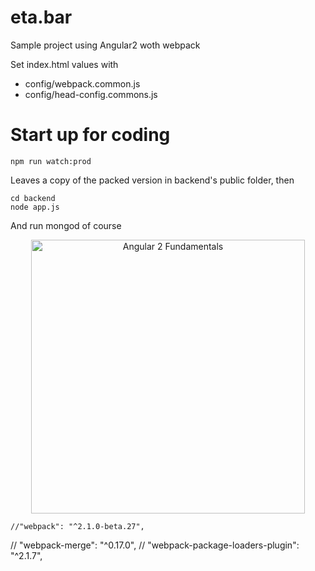 # eta.bar
Sample project using Angular2 woth webpack

Set index.html values with
* config/webpack.common.js
* config/head-config.commons.js

# Start up for coding
```
npm run watch:prod
```
Leaves a copy of the packed version in backend's public folder, then
```
cd backend
node app.js
```

And run mongod of course
<p align="center">
  <a href="http://courses.angularclass.com/courses/angular-2-fundamentals?utm_source=github-angular2-webpack-starter&utm_medium=open-source&utm_campaign=webpackstarter" target="_blank">
    <img width="438" alt="Angular 2 Fundamentals" src="https://cloud.githubusercontent.com/assets/1016365/17200649/085798c6-543c-11e6-8ad0-2484f0641624.png">
  </a>
</p>


    //"webpack": "^2.1.0-beta.27",
 //   "webpack-merge": "^0.17.0",
//    "webpack-package-loaders-plugin": "^2.1.7",



